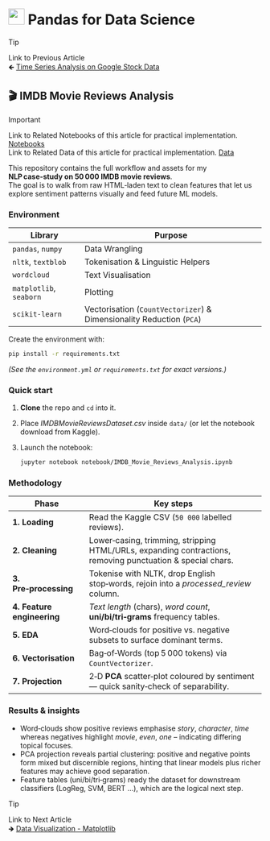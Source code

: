 # <picture><source srcset="https://pandas.pydata.org/static/img/pandas_mark_white.svg" type="image/webp"><img src="https://pandas.pydata.org/static/img/pandas_mark_white.svg" width="32" height="32"></picture> Pandas for Data Science

> [!TIP]  
> Link to Previous Article  
> 🡸 [Time Series Analysis on Google Stock Data](../../TimeSeriesAnalysis/Articles/121_casestudy02_time_series_analysis.md)

## 🎬 IMDB Movie Reviews Analysis

> [!IMPORTANT]  
> Link to Related Notebooks of this article for practical implementation.
> [Notebooks](../Notebooks/)  
> Link to Related Data of this article for practical implementation.
> [Data](../Data/)  

This repository contains the full workflow and assets for my **NLP case‑study on 50 000 IMDB movie reviews**.  
The goal is to walk from raw HTML‑laden text to clean features that let us explore sentiment patterns visually
and feed future ML models.

### Environment

| Library | Purpose |
|---------|---------|
| `pandas`, `numpy` | Data Wrangling |
| `nltk`, `textblob` | Tokenisation & Linguistic Helpers |
| `wordcloud` | Text Visualisation |
| `matplotlib`, `seaborn` | Plotting |
| `scikit‑learn` | Vectorisation (`CountVectorizer`) & Dimensionality Reduction (`PCA`) |

Create the environment with:

```bash
pip install -r requirements.txt
```

*(See the `environment.yml` or `requirements.txt` for exact versions.)*

### Quick start

1. **Clone** the repo and `cd` into it.  
2. Place *IMDBMovieReviewsDataset.csv* inside `data/` (or let the notebook download from Kaggle).  
3. Launch the notebook:  

   ```bash
   jupyter notebook notebook/IMDB_Movie_Reviews_Analysis.ipynb
   ```

### Methodology

| Phase | Key steps |
|-------|-----------|
| **1. Loading** | Read the Kaggle CSV (`50 000` labelled reviews). |
| **2. Cleaning** | Lower‑casing, trimming, stripping HTML/URLs, expanding contractions, removing punctuation & special chars. |
| **3. Pre‑processing** | Tokenise with NLTK, drop English stop‑words, rejoin into a *processed_review* column. |
| **4. Feature engineering** | *Text length* (chars), *word count*, **uni/bi/tri‑grams** frequency tables. |
| **5. EDA** | Word‑clouds for positive vs. negative subsets to surface dominant terms. |
| **6. Vectorisation** | Bag‑of‑Words (top 5 000 tokens) via `CountVectorizer`. |
| **7. Projection** | 2‑D **PCA** scatter‑plot coloured by sentiment — quick sanity‑check of separability. |

### Results & insights

* Word‑clouds show positive reviews emphasise *story*, *character*, *time* whereas negatives highlight *movie*, *even*, *one* – indicating differing topical focuses.  
* PCA projection reveals partial clustering: positive and negative points form mixed but discernible regions, hinting that linear models plus richer features may achieve good separation.
* Feature tables (uni/bi/tri‑grams) ready the dataset for downstream classifiers (LogReg, SVM, BERT …), which are the logical next step.

> [!TIP]  
> Link to Next Article  
> 🡺 [Data Visualization - Matplotlib](../../../../DataVisualization/Articles/123_matplotlib.md)